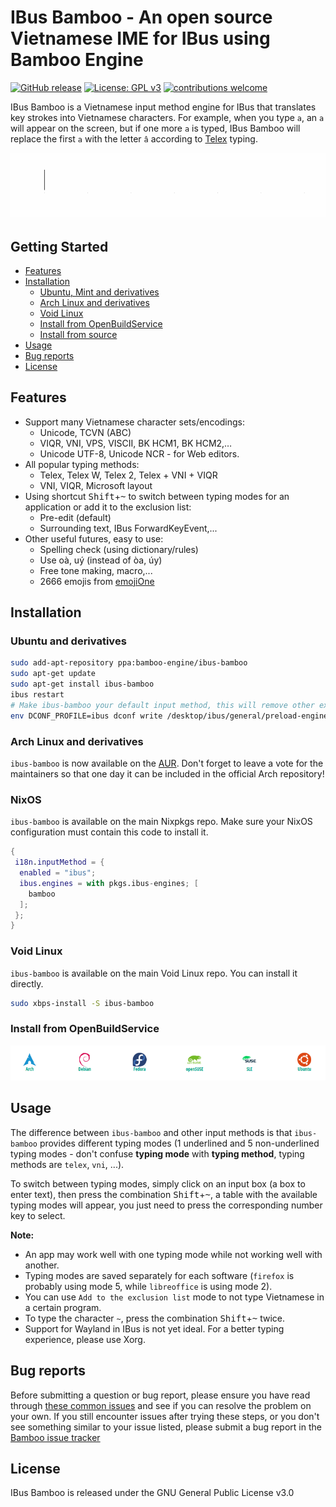 IBus Bamboo - An open source Vietnamese IME for IBus using Bamboo Engine
===================================
[![GitHub release](https://img.shields.io/github/release/BambooEngine/ibus-bamboo.svg)](https://github.com/BambooEngine/ibus-bamboo/releases/latest)
[![License: GPL v3](https://img.shields.io/badge/License-GPL%20v3-blue.svg)](https://opensource.org/licenses/GPL-3.0)
[![contributions welcome](https://img.shields.io/badge/contributions-welcome-brightgreen.svg?style=flat)](https://github.com/BambooEngine/ibus-bamboo)

IBus Bamboo is a Vietnamese input method engine for IBus that translates key strokes into Vietnamese characters. For example, when you type `a`, an `a` will appear on the screen, but if one more `a` is typed, IBus Bamboo will replace the first `a` with the letter `â` according to [Telex](https://en.wikipedia.org/wiki/Telex_(input_method)) typing.

   ![ibus-bamboo](https://github.com/BambooEngine/ibus-bamboo/raw/gh-resources/demo.gif)

## Getting Started

- [Features](#features)
- [Installation](#installation)
	- [Ubuntu, Mint and derivatives](#ubuntu-and-derivatives)
	- [Arch Linux and derivatives](#arch-linux-and-derivatives)
	- [Void Linux](#void-linux)
	- [Install from OpenBuildService](#install-from-openbuildservice)
	- [Install from source](https://github.com/BambooEngine/ibus-bamboo/wiki/H%C6%B0%E1%BB%9Bng-d%E1%BA%ABn-c%C3%A0i-%C4%91%E1%BA%B7t-t%E1%BB%AB-m%C3%A3-ngu%E1%BB%93n)
- [Usage](#usage)
- [Bug reports](#bug-reports)
- [License](#license)

## Features
* Support many Vietnamese character sets/encodings:
  * Unicode, TCVN (ABC)
  * VIQR, VNI, VPS, VISCII, BK HCM1, BK HCM2,…
  * Unicode UTF-8, Unicode NCR - for Web editors.
* All popular typing methods:
  * Telex, Telex W, Telex 2, Telex + VNI + VIQR
  * VNI, VIQR, Microsoft layout
* Using shortcut <kbd>Shift</kbd>+<kbd>~</kbd> to switch between typing modes for an application or add it to the exclusion list:
  	* Pre-edit (default)
  	* Surrounding text, IBus ForwardKeyEvent,...
* Other useful futures, easy to use:
  * Spelling check (using dictionary/rules)
  * Use oà, uý (instead of òa, úy)
  * Free tone making, macro,...
  * 2666 emojis from [emojiOne](https://github.com/joypixels/emojione)

## Installation
### Ubuntu and derivatives

```sh
sudo add-apt-repository ppa:bamboo-engine/ibus-bamboo
sudo apt-get update
sudo apt-get install ibus-bamboo
ibus restart
# Make ibus-bamboo your default input method, this will remove other existing input layouts
env DCONF_PROFILE=ibus dconf write /desktop/ibus/general/preload-engines "['xkb:us::eng', 'Bamboo']" && gsettings set org.gnome.desktop.input-sources sources "[('xkb', 'us'), ('ibus', 'Bamboo')]"
```

### Arch Linux and derivatives
`ibus-bamboo` is now available on the [AUR](https://aur.archlinux.org/packages/ibus-bamboo). Don't forget to leave a vote for the maintainers so that one day it can be included in the official Arch repository!

### NixOS
`ibus-bamboo` is available on the main Nixpkgs repo. Make sure your NixOS configuration must contain this code to install it.

```nix
{
 i18n.inputMethod = {
  enabled = "ibus";
  ibus.engines = with pkgs.ibus-engines; [
    bamboo
  ];
 };
}
```

### Void Linux
`ibus-bamboo` is available on the main Void Linux repo. You can install it directly.

```sh
sudo xbps-install -S ibus-bamboo
```

### Install from OpenBuildService
[![OpenBuildService](https://github.com/BambooEngine/ibus-bamboo/raw/gh-resources/obs.png)](https://software.opensuse.org//download.html?project=home%3Alamlng&package=ibus-bamboo)

## Usage
The difference between `ibus-bamboo` and other input methods is that `ibus-bamboo` provides different typing modes (1 underlined and 5 non-underlined typing modes - don't confuse **typing mode** with **typing method**, typing methods are `telex`, `vni`, ...).

To switch between typing modes, simply click on an input box (a box to enter text), then press the combination <kbd>Shift</kbd>+<kbd>~</kbd>, a table with the available typing modes will appear, you just need to press the corresponding number key to select.

**Note:**
 - An app may work well with one typing mode while not working well with another.
 - Typing modes are saved separately for each software (`firefox` is probably using mode 5, while `libreoffice` is using mode 2).
 - You can use `Add to the exclusion list` mode to not type Vietnamese in a certain program.
 - To type the character `~`, press the combination <kbd>Shift</kbd>+<kbd>~</kbd> twice.
 - Support for Wayland in IBus is not yet ideal. For a better typing experience, please use Xorg.

## Bug reports
Before submitting a question or bug report, please ensure you have read through [these common issues](https://github.com/BambooEngine/ibus-bamboo/wiki/C%C3%A1c-v%E1%BA%A5n-%C4%91%E1%BB%81-th%C6%B0%E1%BB%9Dng-g%E1%BA%B7p) and see if you can resolve the problem on your own. If you still encounter issues after trying these steps, or you don't see something similar to your issue listed, please submit a bug report in the [Bamboo issue tracker](https://github.com/BambooEngine/ibus-bamboo/issues)

## License
IBus Bamboo is released under the GNU General Public License v3.0

